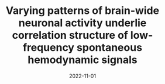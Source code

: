 ---
title: "Varying patterns of brain-wide neuronal activity underlie correlation structure of low-frequency spontaneous hemodynamic signals"
project_id: 
date: 2022-11-01
conference_id: "SFN_2022"
presenters:
   - bahar_shahsavarani
   - daniel_handwerker
   - javier_gonzalez-castillo
   - peter_bandettini
summary: "<p>Resting-state functional magnetic resonance imaging (fMRI) studies have extensively investigated the correlation structure of 'baseline' hemodynamic fluctuations. These studies have revealed resting-state neural networks whose dynamic changes may be related to shifts in brain states during rest. The findings, however, have been inconsistent and difficult to interpret. The primary reason for this is the lack of a thorough understanding of the neural basis that underlies hemodynamic correlations.</p>

<p>Goal of Study</p>

<p>Here, wide-field optical mapping (WFOM) provided us with a unique opportunity to simultaneously record neuronal calcium and hemodynamic signals in awake, spontaneously behaving mice. We aimed to characterize dynamic changes in cortex-wide neuronal correlation patterns and their relationship to mouse behavior and brain hemodynamics.</p>"
file: /assets/presentations/Shahsavarani_SfN_2022_sm.pdf
filename: Shahsavarani_SfN_2022_sm.pdf
layout: presentation
---